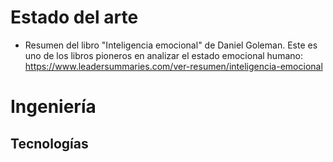 # Estado del arte

* Resumen del libro "Inteligencia emocional" de Daniel Goleman. Este es uno de los libros pioneros en analizar el estado emocional humano: https://www.leadersummaries.com/ver-resumen/inteligencia-emocional


# Ingeniería

## Tecnologías
